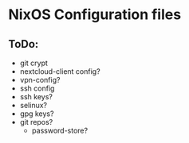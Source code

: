 # NixOS Configuration files

## ToDo:
- git crypt
- nextcloud-client config?
- vpn-config?
- ssh config
- ssh keys?
- selinux?
- gpg keys?
- git repos?
  - password-store?
